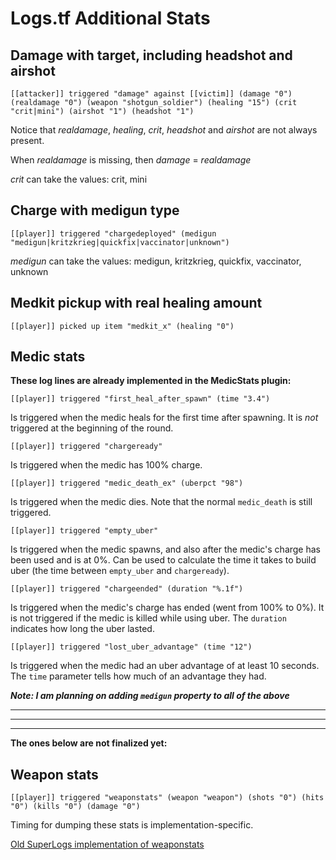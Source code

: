Logs.tf Additional Stats
========================

Damage with target, including headshot and airshot
--------
    [[attacker]] triggered "damage" against [[victim]] (damage "0") (realdamage "0") (weapon "shotgun_soldier") (healing "15") (crit "crit|mini") (airshot "1") (headshot "1")

Notice that *realdamage*, *healing*, *crit*, *headshot* and *airshot* are not always present.

When *realdamage* is missing, then *damage* = *realdamage*

*crit* can take the values: crit, mini

Charge with medigun type
--------
    [[player]] triggered "chargedeployed" (medigun "medigun|kritzkrieg|quickfix|vaccinator|unknown")

*medigun* can take the values: medigun, kritzkrieg, quickfix, vaccinator, unknown

Medkit pickup with real healing amount
--------
    [[player]] picked up item "medkit_x" (healing "0")


Medic stats
--------

**These log lines are already implemented in the MedicStats plugin:**

    [[player]] triggered "first_heal_after_spawn" (time "3.4")

Is triggered when the medic heals for the first time after spawning. It is _not_ triggered at the beginning of the round.

    [[player]] triggered "chargeready"

Is triggered when the medic has 100% charge.

    [[player]] triggered "medic_death_ex" (uberpct "98")

Is triggered when the medic dies. Note that the normal `medic_death` is still triggered.

    [[player]] triggered "empty_uber"

Is triggered when the medic spawns, and also after the medic's charge has been used and is at 0%. Can be used to calculate the time it takes to build uber (the time between `empty_uber` and `chargeready`).


    [[player]] triggered "chargeended" (duration "%.1f")

Is triggered when the medic's charge has ended (went from 100% to 0%). It is not triggered if the medic is killed while using uber. The `duration` indicates how long the uber lasted.

    [[player]] triggered "lost_uber_advantage" (time "12")

Is triggered when the medic had an uber advantage of at least 10 seconds. The `time` parameter tells how much of an advantage they had.


***Note: I am planning on adding `medigun` property to all of the above***


----------

----------

----------
**The ones below are not finalized yet:**



Weapon stats
--------
    [[player]] triggered "weaponstats" (weapon "weapon") (shots "0") (hits "0") (kills "0") (damage "0")

Timing for dumping these stats is implementation-specific.

[Old SuperLogs implementation of weaponstats][1]

  [1]: https://bitbucket.org/psychonic/hlstatsxce-extras/src/41700689e004d6f9c5fdad9a08431b6ba03958aa/SuperLogs/scripting/superlogs-tf2.sp?at=trunk#cl-1345